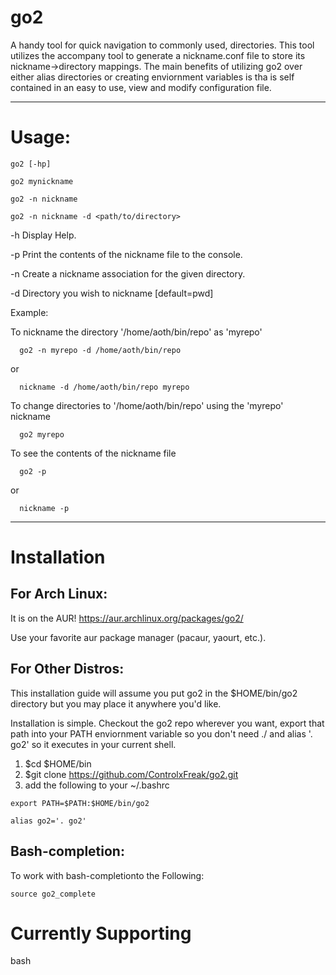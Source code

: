 # go2

A handy tool for quick navigation to commonly used, directories.  This tool utilizes the accompany tool to generate a nickname.conf file to store its nickname->directory mappings.  The main benefits of utilizing go2 over either alias directories or creating enviornment variables is tha is self contained in an easy to use, view and modify configuration file.

----

# Usage:

	go2 [-hp]

	go2 mynickname

	go2 -n nickname

	go2 -n nickname -d <path/to/directory>

   -h Display Help.

   -p Print the contents of the nickname file to the console.

   -n Create a nickname association for the given directory.

   -d Directory you wish to nickname [default=pwd]

Example:

   To nickname the directory '/home/aoth/bin/repo' as 'myrepo'

      go2 -n myrepo -d /home/aoth/bin/repo

   or

      nickname -d /home/aoth/bin/repo myrepo

   To change directories to '/home/aoth/bin/repo' using the 'myrepo' nickname

      go2 myrepo

   To see the contents of the nickname file

      go2 -p

   or

      nickname -p

----

# Installation

## For Arch Linux:
It is on the AUR! https://aur.archlinux.org/packages/go2/

Use your favorite aur package manager (pacaur, yaourt, etc.).

## For Other Distros:
This installation guide will assume you put go2 in the $HOME/bin/go2 directory but you may place it anywhere you'd like.

Installation is simple.  Checkout the go2 repo wherever you want, export that path into your PATH enviornment variable so you don't need ./ and alias '. go2' so it executes in your current shell.

   1. $cd $HOME/bin
   2. $git clone https://github.com/ControlxFreak/go2.git
   3. add the following to your ~/.bashrc

	export PATH=$PATH:$HOME/bin/go2

	alias go2='. go2'

## Bash-completion:
To work with bash-completionto the Following:

	source go2_complete

# Currently Supporting

   bash
